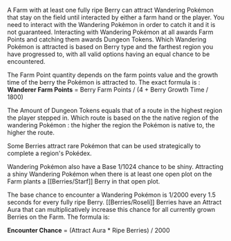 A Farm with at least one fully ripe Berry can attract Wandering Pokémon that stay on the field until interacted by either a farm hand or the player. You  need to interact with the Wandering Pokémon in order to catch it and it is not guaranteed. Interacting with Wandering Pokémon at all awards Farm Points and catching them awards Dungeon Tokens. Which Wandering Pokémon is attracted is based on Berry type and the farthest region you have progressed to, with all valid options having an equal chance to be encountered.

The Farm Point quantity depends on the farm points value and the growth time of the berry the Pokémon is attracted to. The exact formula is :
**Wanderer Farm Points** = Berry Farm Points / (4 + Berry Growth Time / 1800)

The Amount of Dungeon Tokens equals that of a route in the highest region the player stepped in. Which route is based on the the native region of the wandering Pokémon : the higher the region the Pokémon is native to, the higher the route.

Some Berries attract rare Pokémon that can be used strategically to complete a region's Pokédex.

Wandering Pokémon also have a Base 1/1024 chance to be shiny. Attracting a shiny Wandering Pokémon when there is at least one open plot on the Farm plants a [[Berries/Starf]] Berry in that open plot.

The base chance to encounter a Wandering Pokémon is 1/2000 every 1.5 seconds for every fully ripe Berry. [[Berries/Roseli]] Berries have an Attract Aura that can multiplicatively increase this chance for all currently grown Berries on the Farm. The formula is:

**Encounter Chance** = (Attract Aura * Ripe Berries) / 2000
